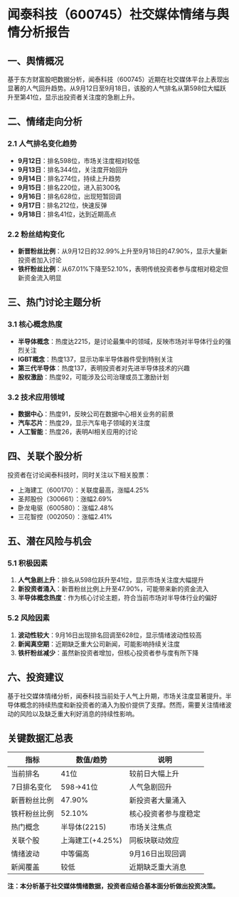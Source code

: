 # 闻泰科技（600745）社交媒体情绪与舆情分析报告

## 一、舆情概况

基于东方财富股吧数据分析，闻泰科技（600745）近期在社交媒体平台上表现出显著的人气回升趋势。从9月12日至9月18日，该股的人气排名从第598位大幅跃升至第41位，显示出投资者关注度的急剧上升。

## 二、情绪走向分析

### 2.1 人气排名变化趋势
- **9月12日**：排名598位，市场关注度相对较低
- **9月13日**：排名344位，关注度开始回升
- **9月14日**：排名274位，持续上升趋势
- **9月15日**：排名220位，进入前300名
- **9月16日**：排名628位，出现短暂回调
- **9月17日**：排名212位，快速反弹
- **9月18日**：排名41位，达到近期高点

### 2.2 粉丝结构变化
- **新晋粉丝比例**：从9月12日的32.99%上升至9月18日的47.90%，显示大量新投资者加入讨论
- **铁杆粉丝比例**：从67.01%下降至52.10%，表明传统投资者参与度相对稳定但新资金流入明显

## 三、热门讨论主题分析

### 3.1 核心概念热度
- **半导体概念**：热度达2215，是讨论最集中的领域，反映市场对半导体行业的强烈关注
- **IGBT概念**：热度137，显示功率半导体器件受到特别关注
- **第三代半导体**：热度137，表明投资者对先进半导体技术的兴趣
- **股权激励**：热度92，可能涉及公司治理或员工激励计划

### 3.2 技术应用领域
- **数据中心**：热度91，反映公司在数据中心相关业务的前景
- **汽车芯片**：热度29，显示汽车电子领域的关注度
- **人工智能**：热度26，表明AI相关应用的讨论

## 四、关联个股分析

投资者在讨论闻泰科技时，同时关注以下相关股票：
- 上海建工（600170）：关联度最高，涨幅4.25%
- 圣邦股份（300661）：涨幅2.69%
- 卧龙电驱（600580）：涨幅2.48%
- 三花智控（002050）：涨幅2.41%

## 五、潜在风险与机会

### 5.1 积极因素
1. **人气急剧上升**：排名从598位跃升至41位，显示市场关注度大幅提升
2. **新投资者涌入**：新晋粉丝比例上升至47.90%，可能带来新的资金流入
3. **半导体概念热度**：作为核心讨论主题，符合当前市场对半导体行业的偏好

### 5.2 风险因素
1. **波动性较大**：9月16日出现排名回调至628位，显示情绪波动性较高
2. **新闻真空期**：近期缺乏重大公司新闻，可能影响持续关注度
3. **铁杆粉丝减少**：虽然新投资者增加，但核心投资者参与度有所下降

## 六、投资建议

基于社交媒体情绪分析，闻泰科技当前处于人气上升期，市场关注度显著提升。半导体概念的持续热度和新投资者的涌入为股价提供了支撑。然而，需要关注情绪波动的风险以及缺乏重大利好消息的持续性影响。

## 关键数据汇总表

| 指标 | 数值/趋势 | 说明 |
|------|-----------|------|
| 当前排名 | 41位 | 较前日大幅上升 |
| 7日排名变化 | 598→41位 | 人气急剧回升 |
| 新晋粉丝比例 | 47.90% | 新投资者大量涌入 |
| 铁杆粉丝比例 | 52.10% | 核心投资者参与度稳定 |
| 热门概念 | 半导体(2215) | 市场关注焦点 |
| 关联个股 | 上海建工(+4.25%) | 同板块联动效应 |
| 情绪波动 | 中等偏高 | 9月16日出现回调 |
| 新闻覆盖 | 较低 | 近期缺乏重大消息 |

**注：本分析基于社交媒体情绪数据，投资者应结合基本面分析做出投资决策。**